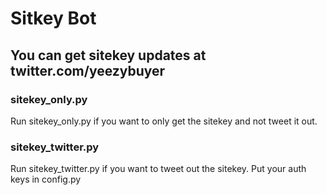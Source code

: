 # Sitkey Bot
## You can get sitekey updates at twitter.com/yeezybuyer

### sitekey_only.py
Run sitekey_only.py if you want to only get the sitekey and not tweet it out.

### sitekey_twitter.py
Run sitekey_twitter.py if you want to tweet out the sitekey. Put your auth keys in config.py
